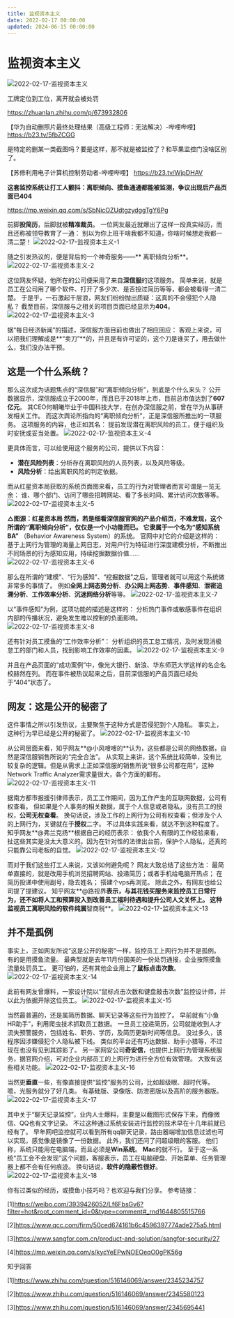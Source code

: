 ```yaml
---
title: 监视资本主义
date: 2022-02-17 00:00:00
updated: 2024-06-15 00:00:00
---
```


# 监视资本主义

![2022-02-17-监视资本主义](assets/2022-02-17-监视资本主义.jpeg)

工牌定位到工位，离开就会被处罚

https://zhuanlan.zhihu.com/p/673932806

【华为自动删照片最终处理结果（高级工程师：无法解决）-哔哩哔哩】 https://b23.tv/5fbZCGG

是特定的删某一类截图吗？要是这样，那不就是被监控了？和苹果监控门没啥区别了。

【苏修利用电子计算机控制劳动者-哔哩哔哩】 https://b23.tv/WjpDHAV

**这套监控系统让打工人颤抖：离职倾向、摸鱼通通都能被监测，争议出现后产品页面已404**

https://mp.weixin.qq.com/s/SbNicOZUdtgzydggTgY6Pg

前脚**投简历**，后脚就被**精准裁员**。
一位网友最近就爆出了这样一段真实经历，而且还称被领导教育了一通：
别以为你上班干啥我都不知道，你啥时候想走我都一清二楚！
![2022-02-17-监视资本主义-1](assets/2022-02-17-监视资本主义-1.png)

随之引发热议的，便是背后的一个神奇服务——** 离职倾向分析**。
![2022-02-17-监视资本主义-2](assets/2022-02-17-监视资本主义-2.svg)

这位网友怀疑，他所在的公司便采用了来自**深信服**的这项服务。
简单来说，就是员工在公司用了哪个软件、打开了多少次、是否投过简历等等，都会被看得一清二楚。
于是乎，一石激起千层浪，网友们纷纷抛出质疑：这真的不会侵犯个人隐私？
截至目前，深信服与之相关的项目页面已经显示为**404**。
![2022-02-17-监视资本主义-3](assets/2022-02-17-监视资本主义-3.svg)

据“每日经济新闻”的描述，深信服方面目前也做出了相应回应：
客观上来说，可以把我们理解成是**“卖刀”**的，并且是有许可证的，这个刀是谁买了，用去做什么，我们没办法干预。
## 这是一个什么系统？
那么这次成为话题焦点的“深信服”和“离职倾向分析”，到底是个什么来头？
公开数据显示，深信服成立于2000年，而且已于2018年上市，目前总市值达到了**607亿元**。
其CEO何朝曦毕业于中国科技大学，在创办深信服之前，曾在华为从事研发相关工作。
而这次舆论所指向的“离职倾向分析”，正是深信服所推出的一项服务。
这项服务的内容，也正如其名：
提前发现潜在离职风险的员工，便于组织及时安抚或妥当处置。
![2022-02-17-监视资本主义-4](assets/2022-02-17-监视资本主义-4.svg)

更具体而言，可以给使用这个服务的公司，提供以下内容：
* **潜在风险列表**：分析存在离职风险的人员列表，以及风险等级。
* **风险分析**：给出离职风险的判定依据。

而从红星资本局获取的系统页面图来看，员工的行为对管理者而言可谓是一览无余：
谁、哪个部门、访问了哪些招聘网站、看了多长时间、累计访问次数等等。
![2022-02-17-监视资本主义-5](assets/2022-02-17-监视资本主义-5.svg)

**△**图源：红星资本局
然而，若是细看深信服官网的产品介绍页，不难发现，这个所谓的“离职倾向分析”，仅仅是一个小功能而已。
它隶属于一个名为**“感知系统BA”** （Behavior Awareness System）的系统。
官网中对它的介绍是这样的：
基于上网行为管理的海量上网日志，对用户行为特征进行深度建模分析，不断推出不同场景的行为感知应用，持续挖掘数据价值……
![2022-02-17-监视资本主义-6](assets/2022-02-17-监视资本主义-6.svg)

那么在所谓的“建模”、“行为感知”、“挖掘数据”之后，管理者就可以用这个系统做非常多的事情了。
例如**全网上网态势分析**、**办公网上网态势**、**事件感知**、**泄密追溯分析**、**工作效率分析**、**沉迷网络分析**等等。
![2022-02-17-监视资本主义-7](assets/2022-02-17-监视资本主义-7.svg)

以“事件感知”为例，这项功能的描述是这样的：
分析热门事件或敏感事件在组织内部的传播状况，避免发生难以控制的负面影响。
![2022-02-17-监视资本主义-8](assets/2022-02-17-监视资本主义-8.svg)

还有针对员工摸鱼的“工作效率分析”：
分析组织的员工怠工情况，及时发现消极怠工的部门和人员，找到影响工作效率的因素。
![2022-02-17-监视资本主义-9](assets/2022-02-17-监视资本主义-9.svg)

并且在产品页面的“成功案例”中，像光大银行、新浪、华东师范大学这样的名企名校赫然在列。
而在事件被热议起来之后，目前深信服的产品页面已经处于“404”状态了。
## 网友：这是公开的秘密了
这件事情之所以引发热议，主要聚焦于这种方式是否侵犯到个人隐私。
事实上，这种行为早已经是公开的秘密了。
![2022-02-17-监视资本主义-10](assets/2022-02-17-监视资本主义-10.svg)

从公司层面来看，知乎网友**@小风嗖嗖的**认为，这些都是公司的网络数据，自然是深信服销售所说的“完全合法”。
从实现上来讲，这个系统比较简单，没有比较复杂的逻辑。但是从需求上正如深信服的销售所说“很多公司都在用”，这种Network Traffic Analyzer需求量很大，各个方面的都有。
![2022-02-17-监视资本主义-11](assets/2022-02-17-监视资本主义-11.svg)

据南方都市报援引律师表示，员工工作期间，因为工作产生的互联网数据，公司有权查看。
但如果是个人事务的相关数据，属于个人信息或者隐私，没有员工的授权，**公司无权查看**。
换句话说，涉及工作的上网行为公司有权查看；但涉及个人的上网行为，关键就在于**授权**二字。
不过具体实践来看，就达不到这种程度了。
知乎网友**@弗兰克扬**根据自己的经历表示：
依我个人有限的工作经验来看，扯这些其实是没太大意义的。因为在针对性的法律出台前，保护个人隐私，还真的只能靠公司老板的自觉。
![2022-02-17-监视资本主义-12](assets/2022-02-17-监视资本主义-12.svg)

而对于我们这些打工人来说，又该如何避免呢？
网友大致总结了这些方法：
最简单直接的，就是改用手机浏览招聘网站、投递简历；或者手机给电脑开热点；
在简历投递中使用副号，隐去姓名；
搭建个vps再浏览。
除此之外，有网友也给公司提了提建议。
知乎网友**@路视界**表示，与其花钱买服务来监控员工日常行为，还不如将人工和预算投入到改善员工福利待遇和提升公司人文关怀上。
这种监视员工离职风险的软件纯属**智商税**。
![2022-02-17-监视资本主义-13](assets/2022-02-17-监视资本主义-13.svg)

## 并不是孤例
事实上，正如网友所说“这是公开的秘密”一样，监控员工上网行为并不是孤例。
有的是用摸鱼流量。
最典型就是去年11月份国美的一份处罚通报，企业按照摸鱼流量处罚员工。
更可怕的，还有其他企业用上了**鼠标点击次数**。
![2022-02-17-监视资本主义-14](assets/2022-02-17-监视资本主义-14.svg)

此前有网友曾爆料，一家设计院以“鼠标点击次数和键盘敲击次数”监控设计师，并以此为依据开除这位员工。
![2022-02-17-监视资本主义-15](assets/2022-02-17-监视资本主义-15.svg)

当然最普遍的，还是属简历数据、聊天记录等这些行为监控了。
早前就有“小鱼HR助手”，利用爬虫技术抓取员工数据。
一旦员工投递简历，公司就能收到人才流失预警服务，包括姓名、职务、学历，及简历更新时间等信息。
没过多久，该程序因涉嫌侵犯个人隐私被下线。
类似的平台还有巧达数据、助手小猎等，不过现在也没有见到其踪影了。
另一家网安公司**奇安信**，也提供上网行为管理系统服务，据官网介绍，可对企业内部员工的上网行为进行全方位有效管理。
大致有这些相关功能。
![2022-02-17-监视资本主义-16](assets/2022-02-17-监视资本主义-16.png)

当然更**垂直**一些，有像直接提供“监控”服务的公司，比如超级眼、超时代等。
嗯，光服务就分了好几类。
有基础版、录像版、防泄密版以及高阶的服务器版。
![2022-02-17-监视资本主义-17](assets/2022-02-17-监视资本主义-17.png)

其中关于“聊天记录监控”，业内人士爆料，主要是以截图形式保存下来，而像微信、QQ也有文字记录。
不过这种通过系统安装进行监控的技术早在十几年前就已经有了。
早年网吧监控就可以看到所有qq聊天记录，路由器端增加信息过滤也可以实现，感觉像是镜像了一份数据。
此外，我们还问了问超级眼的客服。
他们称，系统只能用在电脑端，而且必须是**Win系统**。
**Mac**的就不行。
至于这一系统“员工会不会发现”这个问题，客服表示，员工在电脑硬盘、开始菜单、任务管理器上都不会有任何痕迹。
换句话说，**软件的隐蔽性很好**。
![2022-02-17-监视资本主义-18](assets/2022-02-17-监视资本主义-18.svg)

你有过类似的经历，或摸鱼小技巧吗？也欢迎与我们分享。
参考链接：

[1]https://weibo.com/3939426052/Lf6FbsGv6?filter=hot&root_comment_id=0&type=comment#_rnd1644805515766

[2]https://www.qcc.com/firm/50ced674161b6c4596397774ade275a5.html

[3]https://www.sangfor.com.cn/product-and-solution/sangfor-security/27

[4]https://mp.weixin.qq.com/s/kycYeEPwNOEOeqO0gPK56g

知乎回答

[1]https://www.zhihu.com/question/516146069/answer/2345234757

[2]https://www.zhihu.com/question/516146069/answer/2345580123

[3]https://www.zhihu.com/question/516146069/answer/2345695441
